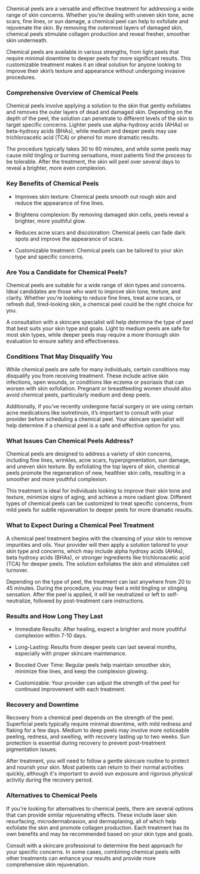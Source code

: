 <p class="services-details-two__text-2">
   Chemical peels are a versatile and effective treatment for addressing a wide range of skin concerns. Whether you’re dealing with uneven skin tone, acne scars, fine lines, or sun damage, a chemical peel can help to exfoliate and rejuvenate the skin. By removing the outermost layers of damaged skin, chemical peels stimulate collagen production and reveal fresher, smoother skin underneath.
</p>
<p class="services-details-two__text-2">
   Chemical peels are available in various strengths, from light peels that require minimal downtime to deeper peels for more significant results. This customizable treatment makes it an ideal solution for anyone looking to improve their skin’s texture and appearance without undergoing invasive procedures.
</p>

<h3 class="services-details-two__title-2">
   Comprehensive Overview of Chemical Peels
</h3>
<p class="services-details-two__text-2">
   Chemical peels involve applying a solution to the skin that gently exfoliates and removes the outer layers of dead and damaged skin. Depending on the depth of the peel, the solution can penetrate to different levels of the skin to target specific concerns. Lighter peels use alpha-hydroxy acids (AHAs) or beta-hydroxy acids (BHAs), while medium and deeper peels may use trichloroacetic acid (TCA) or phenol for more dramatic results.
</p>
<p class="services-details-two__text-2">
   The procedure typically takes 30 to 60 minutes, and while some peels may cause mild tingling or burning sensations, most patients find the process to be tolerable. After the treatment, the skin will peel over several days to reveal a brighter, more even complexion.
</p>

<h3 class="services-details-two__title-2">
   Key Benefits of Chemical Peels
</h3>
<ul class="services-details-two__points list-unstyled list-service">
   <li>
       <div class="icon">
           <span class="fa fa-check"></span>
       </div>
       <div class="text">
           <p>Improves skin texture: Chemical peels smooth out rough skin and reduce the appearance of fine lines.</p>
       </div>
   </li>
   <li>
       <div class="icon">
           <span class="fa fa-check"></span>
       </div>
       <div class="text">
           <p>Brightens complexion: By removing damaged skin cells, peels reveal a brighter, more youthful glow.</p>
       </div>
   </li>
   <li>
       <div class="icon">
           <span class="fa fa-check"></span>
       </div>
       <div class="text">
           <p>Reduces acne scars and discoloration: Chemical peels can fade dark spots and improve the appearance of scars.</p>
       </div>
   </li>
   <li>
       <div class="icon">
           <span class="fa fa-check"></span>
       </div>
       <div class="text">
           <p>Customizable treatment: Chemical peels can be tailored to your skin type and specific concerns.</p>
       </div>
   </li>
</ul>

<h3 class="services-details-two__title-2">
   Are You a Candidate for Chemical Peels?
</h3>
<p class="services-details-two__text-2">
   Chemical peels are suitable for a wide range of skin types and concerns. Ideal candidates are those who want to improve skin tone, texture, and clarity. Whether you’re looking to reduce fine lines, treat acne scars, or refresh dull, tired-looking skin, a chemical peel could be the right choice for you. 
</p>
<p class="services-details-two__text-2">
   A consultation with a skincare specialist will help determine the type of peel that best suits your skin type and goals. Light to medium peels are safe for most skin types, while deeper peels may require a more thorough skin evaluation to ensure safety and effectiveness.
</p>

<h3 class="services-details-two__title-2">
   Conditions That May Disqualify You
</h3>
<p class="services-details-two__text-2">
   While chemical peels are safe for many individuals, certain conditions may disqualify you from receiving treatment. These include active skin infections, open wounds, or conditions like eczema or psoriasis that can worsen with skin exfoliation. Pregnant or breastfeeding women should also avoid chemical peels, particularly medium and deep peels. 
</p>
<p class="services-details-two__text-2">
   Additionally, if you’ve recently undergone facial surgery or are using certain acne medications like isotretinoin, it’s important to consult with your provider before scheduling a chemical peel. Your skincare specialist will help determine if a chemical peel is a safe and effective option for you.
</p>
<h3 class="services-details-two__title-2">
   What Issues Can Chemical Peels Address?
</h3>
<p class="services-details-two__text-2">
   Chemical peels are designed to address a variety of skin concerns, including fine lines, wrinkles, acne scars, hyperpigmentation, sun damage, and uneven skin texture. By exfoliating the top layers of skin, chemical peels promote the regeneration of new, healthier skin cells, resulting in a smoother and more youthful complexion.
</p>
<p class="services-details-two__text-2">
   This treatment is ideal for individuals looking to improve their skin tone and texture, minimize signs of aging, and achieve a more radiant glow. Different types of chemical peels can be customized to treat specific concerns, from mild peels for subtle rejuvenation to deeper peels for more dramatic results.
</p>

<h3 class="services-details-two__title-2">
   What to Expect During a Chemical Peel Treatment
</h3>
<p class="services-details-two__text-2">
   A chemical peel treatment begins with the cleansing of your skin to remove impurities and oils. Your provider will then apply a solution tailored to your skin type and concerns, which may include alpha hydroxy acids (AHAs), beta hydroxy acids (BHAs), or stronger ingredients like trichloroacetic acid (TCA) for deeper peels. The solution exfoliates the skin and stimulates cell turnover.
</p>
<p class="services-details-two__text-2">
   Depending on the type of peel, the treatment can last anywhere from 20 to 45 minutes. During the procedure, you may feel a mild tingling or stinging sensation. After the peel is applied, it will be neutralized or left to self-neutralize, followed by post-treatment care instructions.
</p>

<h3 class="services-details-two__title-2">
   Results and How Long They Last
</h3>
<ul class="services-details-two__points list-unstyled list-service">
   <li>
       <div class="icon">
           <span class="fa fa-check"></span>
       </div>
       <div class="text">
           <p>Immediate Results: After healing, expect a brighter and more youthful complexion within 7-10 days.</p>
       </div>
   </li>
   <li>
       <div class="icon">
           <span class="fa fa-check"></span>
       </div>
       <div class="text">
           <p>Long-Lasting: Results from deeper peels can last several months, especially with proper skincare maintenance.</p>
       </div>
   </li>
   <li>
       <div class="icon">
           <span class="fa fa-check"></span>
       </div>
       <div class="text">
           <p>Boosted Over Time: Regular peels help maintain smoother skin, minimize fine lines, and keep the complexion glowing.</p>
       </div>
   </li>
   <li>
       <div class="icon">
           <span class="fa fa-check"></span>
       </div>
       <div class="text">
           <p>Customizable: Your provider can adjust the strength of the peel for continued improvement with each treatment.</p>
       </div>
   </li>
</ul>

<h3 class="services-details-two__title-2">
   Recovery and Downtime
</h3>
<p class="services-details-two__text-2">
   Recovery from a chemical peel depends on the strength of the peel. Superficial peels typically require minimal downtime, with mild redness and flaking for a few days. Medium to deep peels may involve more noticeable peeling, redness, and swelling, with recovery lasting up to two weeks. Sun protection is essential during recovery to prevent post-treatment pigmentation issues.
</p>
<p class="services-details-two__text-2">
   After treatment, you will need to follow a gentle skincare routine to protect and nourish your skin. Most patients can return to their normal activities quickly, although it's important to avoid sun exposure and rigorous physical activity during the recovery period.
</p>

<h3 class="services-details-two__title-2">
   Alternatives to Chemical Peels
</h3>
<p class="services-details-two__text-2">
   If you're looking for alternatives to chemical peels, there are several options that can provide similar rejuvenating effects. These include laser skin resurfacing, microdermabrasion, and dermaplaning, all of which help exfoliate the skin and promote collagen production. Each treatment has its own benefits and may be recommended based on your skin type and goals.
</p>
<p class="services-details-two__text-2">
   Consult with a skincare professional to determine the best approach for your specific concerns. In some cases, combining chemical peels with other treatments can enhance your results and provide more comprehensive skin rejuvenation.
</p>
